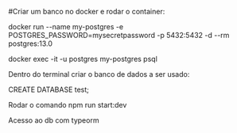 #Criar um banco no docker e rodar o container:

docker run --name my-postgres -e POSTGRES_PASSWORD=mysecretpassword -p 5432:5432 -d --rm postgres:13.0

docker exec -it -u postgres my-postgres psql

Dentro do terminal criar o banco de dados a ser usado:

CREATE DATABASE test;

Rodar o comando npm run start:dev

Acesso ao db com typeorm
